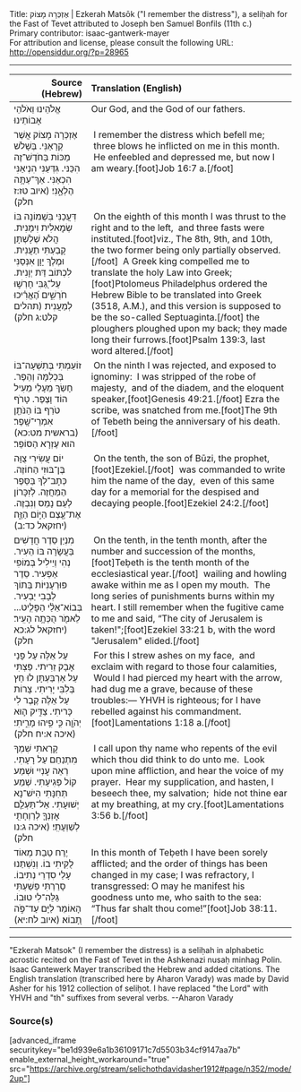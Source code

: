 <html>
<head></head>
<body>
Title: אֶזְכְּרָה מָצוֹק | Ezkerah Matsōk ("I remember the distress"), a seliḥah for the Fast of Tevet attributed to Joseph ben Samuel Bonfils (11th c.)<br />
Primary contributor: isaac-gantwerk-mayer<br />
For attribution and license, please consult the following URL: <a href="http://opensiddur.org/?p=28965">http://opensiddur.org/?p=28965</a>
<p />
<hr />

<table style="margin-left: auto;margin-right: auto;" class="draggable">
<thead><tr><th id="x" style="text-align: right;">Source (Hebrew)</th><th style="text-align: left;">Translation (English)</th></tr></thead>
<tbody>
<tr><td style="vertical-align:top;">
<div class="liturgy"><span lang="he">
אֱלֹהֵינוּ וֵאֹלהֵי אָבוֹתֵינוּ
</span></div></td>
 
<td style="vertical-align:top;">
<div class="english">
Our God, and the God of our fathers. 
</div></td></tr>


<tr><td style="vertical-align:top;">
<div class="liturgy"><span lang="he">
<span class="acrostic">אֶ</span>זְכְּרָה מָצוֹק אֲשֶׁר קְרָאַנִּי. 
<span class="acrostic">בְּ</span>שָׁלֹשׁ מַכּוֹת בַּחֹדֶשׁ־זֶה הִכַּנּי. 
<span class="acrostic">גִּ</span>דְּעַנִּי הִנְיאַנִּי הִכְאַנִּי. 
אַךְ־עַתָּ֥ה הֶלְאָ֑נִי׃ <span class="citation">(איוב טז:ז חלק)</span>
</span></div></td>
 
<td style="vertical-align:top;">
<div class="english">
<span class="acrostic">&nbsp;</span>I remember the distress which befell me; 
<span class="acrostic">&nbsp;</span>three blows he inflicted on me in this month. 
<span class="acrostic">&nbsp;</span>He enfeebled and depressed me, 
but now I am weary.[foot]Job 16:7 a.[/foot]
</div></td></tr>


<tr><td style="vertical-align:top;">
<div class="liturgy"><span lang="he">
<span class="acrostic">דִּ</span>עֲכַנִּי  בִּשְׁמוֹנָה בּוֹ שְׂמׇאלִית וִימָנִית. 
<span class="acrostic">הֲ</span>לֹא שְׁלָשְׁתָּן קָבַעְתִּי תַעֲנִית. 
<span class="acrostic">וּ</span>מֶלֶךְ יָוָן אִנְּסַנִּי לִכְתּוֹב דַּת יְוָנִית. 
עַל־גַּ֭בִּי חָרְשׁ֣וּ חֹרְשִׁ֑ים הֶ֝אֱרִ֗יכוּ לְמַעֲנִית׃ <span class="citation">(תהלים קלט:ג חלק)</span>
</span></div></td>
 
<td style="vertical-align:top;">
<div class="english">
<span class="acrostic">&nbsp;</span>On the eighth of this month I was thrust to the right and to the left, 
<span class="acrostic">&nbsp;</span>and three fasts were instituted.[foot]viz., The 8th, 9th, and 10th, the two former being only partially observed.[/foot] 
<span class="acrostic">&nbsp;</span>A Greek king compelled me to translate the holy Law into Greek;[foot]Ptolomeus Philadelphus ordered the Hebrew Bible to be translated into Greek (3518, A.M.), and this version is supposed to be the so-called Septuaginta.[/foot] 
the ploughers ploughed upon my back; they made long their furrows.[foot]Psalm 139:3, last word altered.[/foot] 
</div></td></tr>


<tr><td style="vertical-align:top;">
<div class="liturgy"><span lang="he">
<span class="acrostic">ז</span>וֹעַמְתִּי בְּתִשְׁעָה־בּוֹ בְּכְלִמָּה וְהֵפֶר. 
<span class="acrostic">חָ</span>שַׂךְ מֵעָלַי מֵעִיל הוֹד וָצֶפֶר. 
<span class="acrostic">טָ</span>רֹף טֹרַף בּוֹ הַנֹּתֵ֖ן אִמְרֵי־שָֽׁפֶר׃ <span class="citation">(בראשית מט:כא)</span>
הוּא עֶזְרָא הַסּוֹפֵר׃ 
</span></div></td>
 
<td style="vertical-align:top;">
<div class="english">
<span class="acrostic">&nbsp;</span>On the ninth I was rejected, and exposed to ignominy: 
<span class="acrostic">&nbsp;</span>I was stripped of the robe of majesty, 
<span class="acrostic">&nbsp;</span>and of the diadem, and the eloquent speaker,[foot]Genesis 49:21.[/foot] 
Ezra the scribe, was snatched from me.[foot]The 9th of Tebeth being the anniversary of his death.[/foot] 
</div></td></tr>


<tr><td style="vertical-align:top;">
<div class="liturgy"><span lang="he">
<span class="acrostic">י</span>וֹם עֲשִׂירִי צֻוָּה בֶּן־בּוּזִי הַחוֹזֶה. 
<span class="acrostic">כְּ</span>תׇב־לְךָ בַּסֵּפֶר הַמַּחֲזֶה. 
<span class="acrostic">לְ</span>זִכָּרוֹן לְעַם נָמֵס וְנִבְזֶה. 
אֶת־עֶ֖צֶם הַיּ֣וֹם הַזֶּ֑ה׃ <span class="citation">(יחזקאל כד:ב)</span>
</span></div></td>
 
<td style="vertical-align:top;">
<div class="english">
<span class="acrostic">&nbsp;</span>On the tenth, the son of Būzi, the prophet,[foot]Ezekiel.[/foot] 
<span class="acrostic">&nbsp;</span>was commanded to write him the name of the day, 
<span class="acrostic">&nbsp;</span>even of this same day for a memorial 
for the despised and decaying people.[foot]Ezekiel 24:2.[/foot]
</div></td></tr>


<tr><td style="vertical-align:top;">
<div class="liturgy"><span lang="he">
<span class="acrostic">מִ</span>נְיַן סֵדֶר חֲדָשִׁים בַּעֲשָׂרָה בּוֹ הֵעִיר. 
<span class="acrostic">נְ</span>הִי וְיֵילִיל בְּמוֹפִי אַפְעִיר. 
<span class="acrostic">סֵ</span>דֶר פּוּרְעָנִיּוֹת בְּתוֹךְ לְבָבִי יַבְעִיר. 
בְּבוֹא־אֵלַ֨י הַפָּלִ֧יט... לֵאמֹ֖ר הֻכְּתָ֥ה הָעִֽיר׃ <span class="citation">(יחזקאל לג:כא חלק)</span>
</span></div></td>
 
<td style="vertical-align:top;">
<div class="english">
<span class="acrostic">&nbsp;</span>On the tenth, in the tenth month, after the number and succession of the months,[foot]Teḅeth is the tenth month of the ecclesiastical year.[/foot] 
<span class="acrostic">&nbsp;</span>wailing and howling awake within me as I open my mouth. 
<span class="acrostic">&nbsp;</span>The long series of punishments burns within my heart. 
I still remember when the fugitive came to me and said, “The city of Jerusalem is taken!";[foot]Ezekiel 33:21 b, with the word "Jerusalem" elided.[/foot]
</div></td></tr>


<tr><td style="vertical-align:top;">
<div class="liturgy"><span lang="he">
<span class="acrostic">עַ</span>ל אֵלֶּה עַל פָּנַי אָבָק זֵרִיתי. 
<span class="acrostic">פַּ</span>צְתִּי עַל אַרְבַּעְתָּן לוּ חַץ בְּלִבִּי יָרִיתִי. 
<span class="acrostic">צָ</span>רוֹת עַל אֵלֶּה קֶבֶר לִי כָּריתִי. 
צַדִּ֥יק ה֛וּא יְהֹוָ֖ה כִּ֣י פִ֣יהוּ מָרִ֑יתִי׃ <span class="citation">(איכה א:יח חלק)</span>
</span></div></td>
 
<td style="vertical-align:top;">
<div class="english">
<span class="acrostic">&nbsp;</span>For this I strew ashes on my face, 
<span class="acrostic">&nbsp;</span>and exclaim with regard to those four calamities, 
<span class="acrostic">&nbsp;</span>Would I had pierced my heart with the arrow, had dug me a grave, because of these troubles:—
YHVH is righteous; for I have rebelled against his commandment.[foot]Lamentations 1:18 a.[/foot]
</div></td></tr>


<tr><td style="vertical-align:top;">
<div class="liturgy"><span lang="he">
<span class="acrostic">קָ</span>רָאתִי שִׁמְךָ מִתְנַחֵם עַל רָעָתִי. 
<span class="acrostic">רְ</span>אֵה עׇנְיִי וּשְׁמַע קוֹל פְּגִיעָתִי. 
<span class="acrostic">שְׁ</span>מַע תְּחִנָּתִי הִישׁ־נָא יְשׁוּעָתִי. 
אַל־<span class="acrostic">תַּ</span>עְלֵ֧ם אׇזְנְךָ֛ לְרַוְחָתִ֖י לְשַׁוְעָתִֽי׃  <span class="citation">(איכה ג:נו חלק)</span>
</span></div></td>
 
<td style="vertical-align:top;">
<div class="english">
<span class="acrostic">&nbsp;</span>I call upon thy name who repents of the evil which thou did think to do unto me. 
<span class="acrostic">&nbsp;</span>Look upon mine affliction, and hear the voice of my prayer. 
<span class="acrostic">&nbsp;</span>Hear my supplication, and hasten, I beseech thee, my salvation; 
<span class="acrostic">&nbsp;</span>hide not thine ear at my breathing, at my cry.[foot]Lamentations 3:56 b.[/foot] 
</div></td></tr>


<tr><td style="vertical-align:top;">
<div class="liturgy"><span lang="he">
יֶרַח טֵבֵת מְאוֹד לֻקִּיתִי בוֹ. 
וְנִשְׁתַּנוּ עָלַי סִדְרֵי נְתִיבוֹ. 
סָרַרְתִּי פְּשַׁעְתִּי גַּלֵּה־לִי טוּבוֹ. 
הָאוֹמֵר לַיָּם עַד־פֹּ֣ה תָ֭בוֹא׃  <span class="citation">(איוב לח:יא)</span>
</span></div></td>
 
<td style="vertical-align:top;">
<div class="english">
In this month of Teḅeth I have been sorely afflicted; 
and the order of things has been changed in my case; 
I was refractory, I transgressed: O may he manifest his goodness unto me, 
who saith to the sea: “Thus far shalt thou come!”[foot]Job 38:11.[/foot]
</div></td></tr>
</tbody></table>

<hr />

"Ezkerah Matsok" (I remember the distress) is a seliḥah in alphabetic acrostic recited on the Fast of Tevet in the Ashkenazi nusaḥ minhag Polin. Isaac Gantewerk Mayer transcribed the Hebrew and added citations. The English translation (transcribed here by Aharon Varady) was made by David Asher for his 1912 collection of seliḥot. I have replaced "the Lord" with YHVH and "th" suffixes from several verbs. --Aharon Varady

<h3>Source(s)</h3>

[advanced_iframe securitykey="be1d939e6a1b36109171c7d5503b34cf9147aa7b" enable_external_height_workaround="true" src="https://archive.org/stream/selichothdavidasher1912#page/n352/mode/2up"]
</body>
</html>